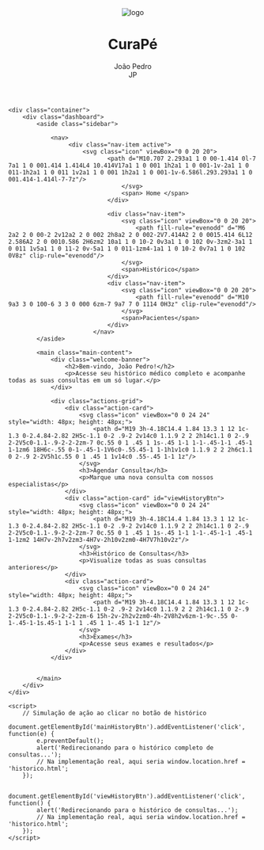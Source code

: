 <!DOCTYPE html>
<html lang="pt-br">
<head>
    <meta charset="UTF-8">
    <meta name="viewport" content="width=device-width, initial-scale=1.0">
    <title>CuraPé - Histórico de Consultas</title>
    <link rel="stylesheet" href="../css/acessoPaciente.css">
</head>
<body>
    <header>
        <div class="container header-content">
            <div class="logo">
                <img src="../img/Logo CuraPé.png" alt="logo">
                <h1>CuraPé</h1>
            </div>
            <div class="user-menu">
                <div class="user-info">
                    <div class="user-name">João Pedro</div>
                </div>
                <div class="user-avatar">JP</div>
            </div>
        </div>
    </header>

    <div class="container">
        <div class="dashboard">
            <aside class="sidebar">
    
                <nav>
                     <div class="nav-item active">
                         <svg class="icon" viewBox="0 0 20 20">
                                <path d="M10.707 2.293a1 1 0 00-1.414 0l-7 7a1 1 0 001.414 1.414L4 10.414V17a1 1 0 001 1h2a1 1 0 001-1v-2a1 1 0 011-1h2a1 1 0 011 1v2a1 1 0 001 1h2a1 1 0 001-1v-6.586l.293.293a1 1 0 001.414-1.414l-7-7z"/>
                                    </svg>
                                    <span> Home </span>
                                </div>
                                
                                <div class="nav-item">
                                    <svg class="icon" viewBox="0 0 20 20">
                                        <path fill-rule="evenodd" d="M6 2a2 2 0 00-2 2v12a2 2 0 002 2h8a2 2 0 002-2V7.414A2 2 0 0015.414 6L12 2.586A2 2 0 0010.586 2H6zm2 10a1 1 0 10-2 0v3a1 1 0 102 0v-3zm2-3a1 1 0 011 1v5a1 1 0 11-2 0v-5a1 1 0 011-1zm4-1a1 1 0 10-2 0v7a1 1 0 102 0V8z" clip-rule="evenodd"/>
                                    </svg>
                                    <span>Histórico</span>
                                </div>
                                <div class="nav-item">
                                    <svg class="icon" viewBox="0 0 20 20">
                                        <path fill-rule="evenodd" d="M10 9a3 3 0 100-6 3 3 0 000 6zm-7 9a7 7 0 1114 0H3z" clip-rule="evenodd"/>
                                    </svg>
                                    <span>Pacientes</span>
                                </div>                   
                            </nav>
            </aside>

            <main class="main-content">
                <div class="welcome-banner">
                    <h2>Bem-vindo, João Pedro!</h2>
                    <p>Acesse seu histórico médico completo e acompanhe todas as suas consultas em um só lugar.</p>
                </div>

                <div class="actions-grid">
                    <div class="action-card">
                        <svg class="icon" viewBox="0 0 24 24" style="width: 48px; height: 48px;">
                            <path d="M19 3h-4.18C14.4 1.84 13.3 1 12 1c-1.3 0-2.4.84-2.82 2H5c-1.1 0-2 .9-2 2v14c0 1.1.9 2 2 2h14c1.1 0 2-.9 2-2V5c0-1.1-.9-2-2-2zm-7 0c.55 0 1 .45 1 1s-.45 1-1 1-1-.45-1-1 .45-1 1-1zm6 18H6c-.55 0-1-.45-1-1V6c0-.55.45-1 1-1h1v1c0 1.1.9 2 2 2h6c1.1 0 2-.9 2-2V5h1c.55 0 1 .45 1 1v14c0 .55-.45 1-1 1z"/>
                        </svg>
                        <h3>Agendar Consulta</h3>
                        <p>Marque uma nova consulta com nossos especialistas</p>
                    </div>
                    <div class="action-card" id="viewHistoryBtn">
                        <svg class="icon" viewBox="0 0 24 24" style="width: 48px; height: 48px;">
                            <path d="M19 3h-4.18C14.4 1.84 13.3 1 12 1c-1.3 0-2.4.84-2.82 2H5c-1.1 0-2 .9-2 2v14c0 1.1.9 2 2 2h14c1.1 0 2-.9 2-2V5c0-1.1-.9-2-2-2zm-7 0c.55 0 1 .45 1 1s-.45 1-1 1-1-.45-1-1 .45-1 1-1zm2 14H7v-2h7v2zm3-4H7v-2h10v2zm0-4H7V7h10v2z"/>
                        </svg>
                        <h3>Histórico de Consultas</h3>
                        <p>Visualize todas as suas consultas anteriores</p>
                    </div>
                    <div class="action-card">
                        <svg class="icon" viewBox="0 0 24 24" style="width: 48px; height: 48px;">
                            <path d="M19 3h-4.18C14.4 1.84 13.3 1 12 1c-1.3 0-2.4.84-2.82 2H5c-1.1 0-2 .9-2 2v14c0 1.1.9 2 2 2h14c1.1 0 2-.9 2-2V5c0-1.1-.9-2-2-2zm-6 15h-2v-2h2v2zm0-4h-2V8h2v6zm-1-9c-.55 0-1-.45-1-1s.45-1 1-1 1 .45 1 1-.45 1-1 1z"/>
                        </svg>
                        <h3>Exames</h3>
                        <p>Acesse seus exames e resultados</p>
                    </div>
                </div>

               
            </main>
        </div>
    </div>

    <script>
        // Simulação de ação ao clicar no botão de histórico
        document.getElementById('mainHistoryBtn').addEventListener('click', function(e) {
            e.preventDefault();
            alert('Redirecionando para o histórico completo de consultas...');
            // Na implementação real, aqui seria window.location.href = 'historico.html';
        });

        document.getElementById('viewHistoryBtn').addEventListener('click', function() {
            alert('Redirecionando para o histórico de consultas...');
            // Na implementação real, aqui seria window.location.href = 'historico.html';
        });
    </script>
</body>
</html>